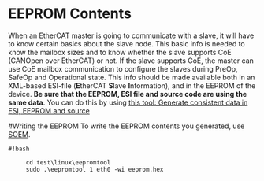 # EEPROM Contents #
When an EtherCAT master is going to communicate with a slave, it will have to know certain basics about the slave node. This basic info is needed to know the mailbox sizes and to know whether the slave supports CoE (CANOpen over EtherCAT) or not. If the slave supports CoE, the master can use CoE mailbox communication to configure the slaves during PreOp, SafeOp and Operational state.
This info should be made available both in an XML-based ESI-file (**E**therCAT **S**lave **I**nformation), and in the EEPROM of the device. **Be sure that the EEPROM, ESI file and source code are using the same data**. You can do this by using [this tool: Generate consistent data in ESI, EEPROM and source](EEPROM_generator.html)

#Writing the EEPROM
To write the EEPROM contents you generated, use [SOEM][SOEM]. 

```
#!bash

     cd test\linux\eepromtool
     sudo .\eepromtool 1 eth0 -wi eeprom.hex
```

[SOEM]:https://developer.berlios.de/projects/soem/